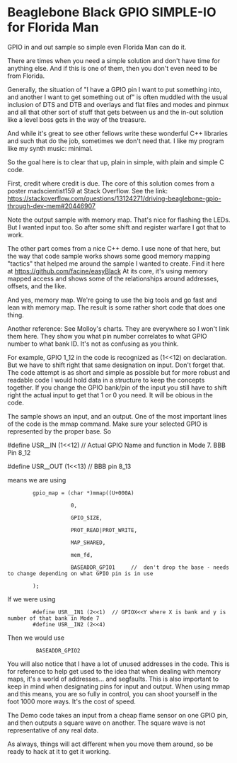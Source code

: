 # Beaglebone Black GPIO SIMPLE-IO for Florida Man

GPIO in and out sample so simple even Florida Man can do it.


There are times when you need a simple solution and don't have time for anything else. And if this is one of them, then you don't even need to be from Florida. 

Generally, the situation of "I have a GPIO pin I want to put something into, and another I want to get something out of" is often muddled with the usual inclusion of DTS and DTB and overlays and flat files and modes and pinmux and all that other sort of stuff that gets between us and the in-out solution like a level boss gets in the way of the treasure. 

And while it's great to see other fellows write these wonderful C++ libraries and such that do the job, sometimes we don't need that. I like my program like my synth music: minimal. 

So the goal here is to clear that up, plain in simple, with plain and simple C code. 

First, credit where credit is due. The core of this solution comes from a poster madscientist159 at Stack Overflow. See the link: https://stackoverflow.com/questions/13124271/driving-beaglebone-gpio-through-dev-mem#20446907

Note the output sample with memory map. That's nice for flashing the LEDs. But I wanted input too. So after some shift and register warfare I got that to work. 

The other part comes from a nice C++ demo. I use none of that here, but the way that code sample works shows some good memory mapping "tactics" that helped me around the sample I wanted to create.  Find it here at https://github.com/facine/easyBlack At its core, it's using memory mapped access and shows some of the relationships around addresses, offsets, and the like. 

And yes, memory map. We're going to use the big tools and go fast and lean with memory map. The result is some rather short code that does one thing.

Another reference: See Molloy's charts. They are everywhere so I won't link them here. They show you what pin number correlates to what GPIO number to what bank ID. It's not as confusing as you think.

For example, GPIO 1_12 in the code is recognized as (1<<12) on declaration. But we have to shift right that same designation on input. Don't forget that. The code attempt is as short and simple as possible but for more robust and readable code I would hold data in a structure to keep the concepts together. If you change the GPIO bank/pin of the input you still have to shift right the actual input to get that 1 or 0 you need. It will be obious in the code. 

The sample shows an input, and an output. One of the most important lines of the code is the mmap command. Make sure your selected GPIO is represented by the proper base. So


#define USR__IN (1<<12)  // Actual GPIO Name and function in Mode 7. BBB Pin 8_12

#define USR__OUT (1<<13) // BBB pin 8_13


means we are using


            gpio_map = (char *)mmap((U+000A) 

                        0,
            
                        GPIO_SIZE,
            
                        PROT_READ|PROT_WRITE,
            
                        MAP_SHARED,

                        mem_fd,

                        BASEADDR_GPIO1     //  don't drop the base - needs to change depending on what GPIO pin is in use

            );

If we were using 

            #define USR__IN1 (2<<1)  // GPIOX<<Y where X is bank and y is number of that bank in Mode 7
            #define USR__IN2 (2<<4)

Then we would use 


             BASEADDR_GPIO2


You will also notice that I have a lot of unused addresses in the code. This is for reference to help get used to the idea that when dealing with memory maps, it's a world of addresses... and segfaults.  This is also important to keep in mind when designating pins for input and output. When using mmap and this means, you are so fully in control, you can shoot yourself in the foot 1000 more ways. It's the cost of speed. 

The Demo code takes an input from a cheap flame sensor on one GPIO pin, and then outputs a square wave on another. The square wave is not representative of any real data. 

As always, things will act different when you move them around, so be ready to hack at it to get it working. 



